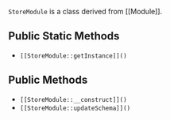 `StoreModule` is a class derived from [[Module]].

## Public Static Methods

* `[[StoreModule::getInstance]]()`

## Public Methods

* `[[StoreModule::__construct]]()`
* `[[StoreModule::updateSchema]]()`


